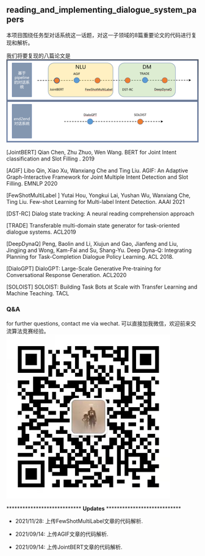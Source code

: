 ## reading_and_implementing_dialogue_system_papers

本项目围绕任务型对话系统这一话题，对这一子领域的8篇重要论文的代码进行复现和解析。

我们将要复现的八篇论文是
![schedule](imgs/对话系统系列.PNG)

\[JointBERT\] Qian Chen, Zhu Zhuo, Wen Wang. BERT for Joint Intent classification and Slot Filling . 2019

\[AGIF\] Libo Qin, Xiao Xu, Wanxiang Che and Ting Liu. AGIF: An Adaptive Graph-Interactive Framework for Joint Multiple Intent Detection and Slot Filling. EMNLP 2020

\[FewShotMultiLabel
\] Yutai Hou, Yongkui Lai, Yushan Wu, Wanxiang Che, Ting Liu. Few-shot Learning for Multi-label Intent Detection. AAAI 2021

\[DST-RC\] Dialog state tracking: A neural reading comprehension approach

\[TRADE\] Transferable multi-domain state generator for task-oriented dialogue systems. ACL2019

\[DeepDynaQ\] Peng, Baolin and Li, Xiujun and Gao, Jianfeng and Liu, Jingjing and Wong, Kam-Fai and Su, Shang-Yu. Deep Dyna-Q: Integrating Planning for Task-Completion Dialogue Policy Learning. ACL 2018.

\[DialoGPT\] DialoGPT: Large-Scale Generative Pre-training for Conversational Response Generation. ACL2020

\[SOLOIST\] SOLOIST: Building Task Bots at Scale with Transfer Learning and Machine Teaching. TACL




### Q&A

for further questions, contact me via wechat. 可以直接加我微信，欢迎前来交流算法竞赛经验。
![Alt text](./imgs/微信_二维码.jpg)



**************************** **Updates** ****************************

<!-- Thanks for your interest in our repo! -->

* 2021/11/28: 上传FewShotMultiLabel文章的代码解析. 

* 2021/09/14: 上传AGIF文章的代码解析. 

* 2021/09/14: 上传JointBERT文章的代码解析. 


